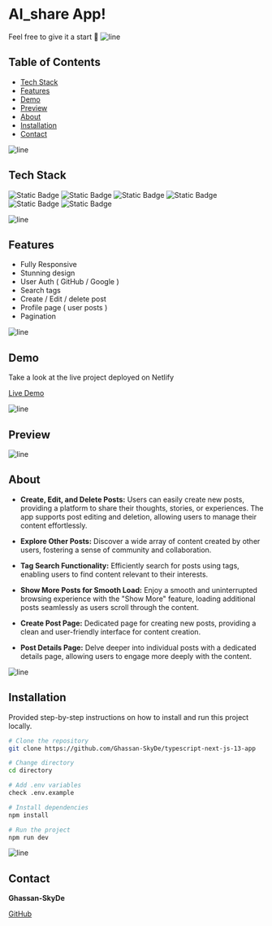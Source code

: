 # AI_share App! 

Feel free to give it a start 🌟
![line]

## Table of Contents

- [Tech Stack](#tech-stack)
- [Features](#features)
- [Demo](#demo)
- [Preview](#preview)
- [About](#about)
- [Installation](#installation)
- [Contact](#contact)

![line]

## Tech Stack
![Static Badge](https://img.shields.io/badge/TypeScript-black?style=for-the-badge&logo=typescript)
![Static Badge](https://img.shields.io/badge/Next%2Fjs-black?style=for-the-badge&logo=nextdotjs)
![Static Badge](https://img.shields.io/badge/CSS-black?style=for-the-badge&logo=CSS3)
![Static Badge](https://img.shields.io/badge/Tailwind-black?style=for-the-badge&logo=tailwindcss)
![Static Badge](https://img.shields.io/badge/.env-black?style=for-the-badge&logo=.env)
![Static Badge](https://img.shields.io/badge/Netlify-black?style=for-the-badge&logo=netlify)


![line]

## Features
- Fully Responsive
- Stunning design
- User Auth ( GitHub / Google )
- Search tags
- Create / Edit / delete post
- Profile page ( user posts )
- Pagination
  
![line]

## Demo

Take a look at the live project deployed on Netlify

[Live Demo](https://ai-share-sky-de.netlify.app)

![line]

## Preview

![line]

## About

- **Create, Edit, and Delete Posts:**
Users can easily create new posts, providing a platform to share their thoughts, stories, or experiences.
The app supports post editing and deletion, allowing users to manage their content effortlessly.

- **Explore Other Posts:**
Discover a wide array of content created by other users, fostering a sense of community and collaboration.

- **Tag Search Functionality:**
Efficiently search for posts using tags, enabling users to find content relevant to their interests.

- **Show More Posts for Smooth Load:**
Enjoy a smooth and uninterrupted browsing experience with the "Show More" feature, loading additional posts seamlessly as users scroll through the content.

- **Create Post Page:**
Dedicated page for creating new posts, providing a clean and user-friendly interface for content creation.

- **Post Details Page:**
Delve deeper into individual posts with a dedicated details page, allowing users to engage more deeply with the content.

![line]

## Installation

Provided step-by-step instructions on how to install and run this project locally.

```bash
# Clone the repository
git clone https://github.com/Ghassan-SkyDe/typescript-next-js-13-app

# Change directory
cd directory

# Add .env variables
check .env.example

# Install dependencies
npm install

# Run the project
npm run dev
```
![line]

[line]: https://user-images.githubusercontent.com/75939390/137615281-3a875960-92cc-407f-97fe-fd2319bdb252.png
## Contact

**Ghassan-SkyDe**

[GitHub](https://github.com/Ghassan-SkyDe)